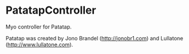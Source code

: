 # PatatapController
Myo controller for Patatap.

Patatap was created by Jono Brandel (http://jonobr1.com) and Lullatone (http://www.lullatone.com).
